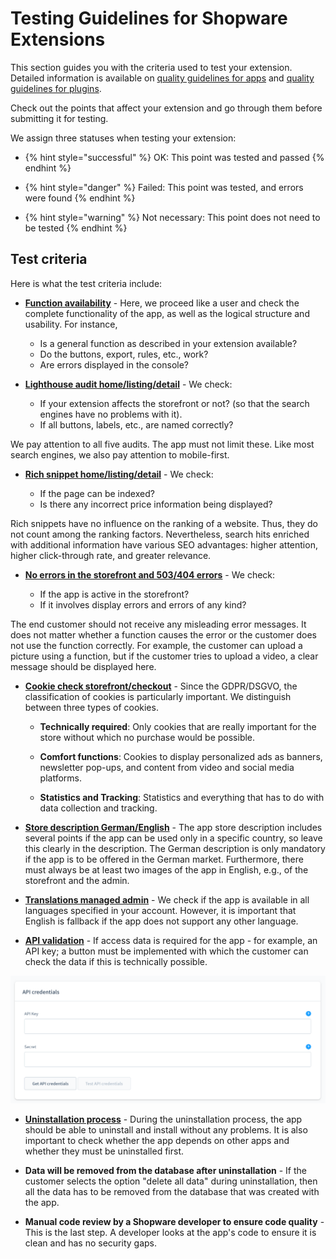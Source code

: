 # Testing Guidelines for Shopware Extensions

This section guides you with the criteria used to test your extension. Detailed information is available on [quality guidelines for apps](../store/quality-guidelines-apps/README.md) and [quality guidelines for plugins](../store/quality-guidelines-plugins/README.md).

Check out the points that affect your extension and go through them before submitting it for testing.

We assign three statuses when testing your extension:

* {% hint style="successful" %}
OK: This point was tested and passed
{% endhint %}

* {% hint style="danger" %}
Failed: This point was tested, and errors were found
{% endhint %}

* {% hint style="warning" %}
Not necessary: This point does not need to be tested
{% endhint %}

## Test criteria

Here is what the test criteria include:

* **[Function availability](../store/quality-guidelines-apps/README.md#every-app-based-on-the-app-system)** - Here, we proceed like a user and check the complete functionality of the app, as well as the logical structure and usability. For instance,

    * Is a general function as described in your extension available?
    * Do the buttons, export, rules, etc., work?
    * Are errors displayed in the console?

* **[Lighthouse audit home/listing/detail](../store/quality-guidelines-apps/README.md#frontend-apps)** - We check:

    * If your extension affects the storefront or not?  (so that the search engines have no problems with it).
    * If all buttons, labels, etc., are named correctly?

We pay attention to all five audits. The app must not limit these. Like most search engines, we also pay attention to mobile-first.

* **[Rich snippet home/listing/detail](../store/quality-guidelines-apps/README.md#template-tests)** - We check:

    * If the page can be indexed?
    * Is there any incorrect price information being displayed?

Rich snippets have no influence on the ranking of a website. Thus, they do not count among the ranking factors. Nevertheless, search hits enriched with additional information have various SEO advantages: higher attention, higher click-through rate, and greater relevance.

* **[No errors in the storefront and 503/404 errors](../store/quality-guidelines-apps/README.md#error-messages-must-be-entered-in-the-event-log)** - We check:

    * If the app is active in the storefront?
    * If it involves display errors and errors of any kind?

The end customer should not receive any misleading error messages. It does not matter whether a function causes the error or the customer does not use the function correctly. For example, the customer can upload a picture using a function, but if the customer tries to upload a video, a clear message should be displayed here.

* **[Cookie check storefront/checkout](../store/quality-guidelines-apps/README.md#register-a-cookie-to-the-cookie-consent-manager)** - Since the GDPR/DSGVO, the classification of cookies is particularly important. We distinguish between three types of cookies.

    * **Technically required**: Only cookies that are really important for the store without which no purchase would be possible.
    
    * **Comfort functions**: Cookies to display personalized ads as banners, newsletter pop-ups, and content from video and social media platforms.
    
    * **Statistics and Tracking**: Statistics and everything that has to do with data collection and tracking.

* **[Store description German/English](../store/quality-guidelines-apps/README.md#app-descriptions-in-your-shopware-account)** - The app store description includes several points if the app can be used only in a specific country, so leave this clearly in the description. The German description is only mandatory if the app is to be offered in the German market. Furthermore, there must always be at least two images of the app in English, e.g., of the storefront and the admin.

* **[Translations managed admin](../store/quality-guidelines-apps/README.md#fallback-language)** - We check if the app is available in all languages specified in your account. However, it is important that English is fallback if the app does not support any other language.

* **[API validation](../store/quality-guidelines-apps/README.md#api-or-payment-apps)** - If access data is required for the app - for example, an API key; a button must be implemented with which the customer can check the data if this is technically possible.

![api access](../../../../.gitbook/assets/guidelines-test-store-apiValidation.png)

* **[Uninstallation process](../store/quality-guidelines-apps/README.md#extension-manager)** - During the uninstallation process, the app should be able to uninstall and install without any problems. It is also important to check whether the app depends on other apps and whether they must be uninstalled first.

* **Data will be removed from the database after uninstallation** - If the customer selects the option "delete all data" during uninstallation, then all the data has to be removed from the database that was created with the app.

* **Manual code review by a Shopware developer to ensure code quality** - This is the last step. A developer looks at the app's code to ensure it is clean and has no security gaps.
